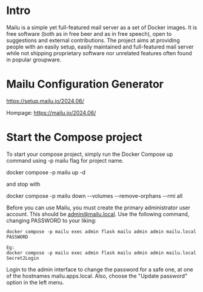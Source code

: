 # Intro

Mailu is a simple yet full-featured mail server as a set of Docker images. It is free software (both as in free beer and as in free speech), open to suggestions and external contributions. The project aims at providing people with an easily setup, easily maintained and full-featured mail server while not shipping proprietary software nor unrelated features often found in popular groupware.

# Mailu Configuration Generator

https://setup.mailu.io/2024.06/

Hompage: 
https://mailu.io/2024.06/

# Start the Compose project

To start your compose project, simply run the Docker Compose up command using -p mailu flag for project name.

docker compose -p mailu up -d

and stop with

docker compose -p mailu down --volumes --remove-orphans --rmi all


Before you can use Mailu, you must create the primary administrator user account. This should be admin@mailu.local. Use the following command, changing PASSWORD to your liking:

```console
docker compose -p mailu exec admin flask mailu admin admin mailu.local PASSWORD

Eg:
docker compose -p mailu exec admin flask mailu admin admin mailu.local Secret2Login

```

Login to the admin interface to change the password for a safe one, at one of the hostnames mailu.apps.local. Also, choose the "Update password" option in the left menu.
